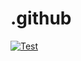 # .github

[![Test](https://tr.rbxcdn.com/30DAY-AvatarHeadshot-00E865325671011304C3BC9E73A18B43-Png/100/100/AvatarHeadshot/Png/isCircular)](/a)
